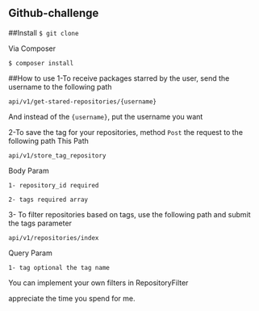 ## Github-challenge

##Install
`$ git clone `

Via Composer

`$ composer install`

##How to use
1-To receive packages starred by the user, send the username to the following path

`api/v1/get-stared-repositories/{username}`

And instead of the `{username}`, put the username you want

2-To save the tag for your repositories, method `Post` the request to the following path
This Path 

`api/v1/store_tag_repository`

Body Param 

    1- repository_id required
   
    2- tags required array 
    
3- To filter repositories based on tags, use the following path and submit the tags parameter

`api/v1/repositories/index`

Query Param
 
    1- tag optional the tag name 
    
    
You can implement your own filters in RepositoryFilter

appreciate the time you spend for me.

